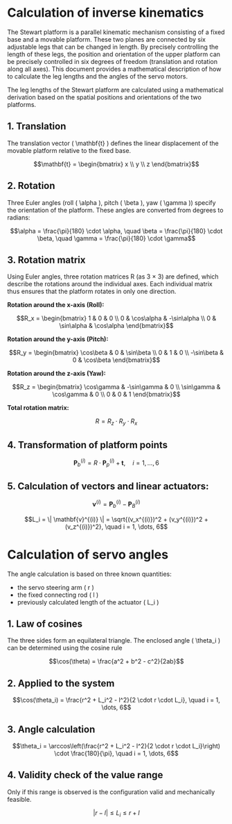 # Calculation of inverse kinematics

The Stewart platform is a parallel kinematic mechanism consisting of a fixed base and a movable platform. These two planes are connected by six adjustable legs that can be changed in length. By precisely controlling the length of these legs, the position and orientation of the upper platform can be precisely controlled in six degrees of freedom (translation and rotation along all axes). This document provides a mathematical description of how to calculate the leg lengths and the angles of the servo motors.

The leg lengths of the Stewart platform are calculated using a mathematical derivation based on the spatial positions and orientations of the two platforms.

## 1. Translation

The translation vector \( \mathbf{t} \) defines the linear displacement of the movable platform relative to the fixed base.

```math
\mathbf{t} = \begin{bmatrix}
x \\ y \\ z
\end{bmatrix}
```

## 2. Rotation

Three Euler angles (roll \( \alpha \), pitch \( \beta \), yaw \( \gamma \)) specify the orientation of the platform. These angles are converted from degrees to radians:

```math
\alpha = \frac{\pi}{180} \cdot \alpha, \quad \beta = \frac{\pi}{180} \cdot \beta, \quad \gamma = \frac{\pi}{180} \cdot \gamma
```
## 3. Rotation matrix

Using Euler angles, three rotation matrices R (as 3 × 3) are defined, which describe the rotations around the individual axes. Each individual matrix thus ensures that the platform rotates in only one direction.

**Rotation around the x-axis (Roll):**
```math
R_x = \begin{bmatrix}
1 & 0 & 0 \\
0 & \cos\alpha & -\sin\alpha \\
0 & \sin\alpha & \cos\alpha
\end{bmatrix}
```

**Rotation around the y-axis (Pitch):**
```math
R_y = \begin{bmatrix}
\cos\beta & 0 & \sin\beta \\
0 & 1 & 0 \\
-\sin\beta & 0 & \cos\beta
\end{bmatrix}
```

**Rotation around the z-axis (Yaw):**
```math
R_z = \begin{bmatrix}
\cos\gamma & -\sin\gamma & 0 \\
\sin\gamma & \cos\gamma & 0 \\
0 & 0 & 1
\end{bmatrix}
```

**Total rotation matrix:**
```math
R = R_z \cdot R_y \cdot R_x
```

## 4. Transformation of platform points

```math
\mathbf{P}_b^{(i)} = R \cdot \mathbf{P}_p^{(i)} + \mathbf{t}, \quad i = 1, \dots, 6
```

## 5. Calculation of vectors and linear actuators:

```math
\mathbf{v}^{(i)} = \mathbf{P}_b^{(i)} - \mathbf{P}_B^{(i)}
```

```math
L_i = \| \mathbf{v}^{(i)} \| = \sqrt{(v_x^{(i)})^2 + (v_y^{(i)})^2 + (v_z^{(i)})^2}, \quad i = 1, \dots, 6
```

# Calculation of servo angles

The angle calculation is based on three known quantities:

- the servo steering arm \( r \)
- the fixed connecting rod \( l \)
- previously calculated length of the actuator \( L_i \)

## 1. Law of cosines

The three sides form an equilateral triangle. The enclosed angle \( \theta_i \) can be determined using the cosine rule

```math
\cos(\theta) = \frac{a^2 + b^2 - c^2}{2ab}
```

## 2. Applied to the system

```math
\cos(\theta_i) = \frac{r^2 + L_i^2 - l^2}{2 \cdot r \cdot L_i}, \quad i = 1, \dots, 6
```

## 3. Angle calculation

```math
\theta_i = \arccos\left(\frac{r^2 + L_i^2 - l^2}{2 \cdot r \cdot L_i}\right) \cdot \frac{180}{\pi}, \quad i = 1, \dots, 6
```

## 4. Validity check of the value range

Only if this range is observed is the configuration valid and mechanically feasible.

```math
|r - l| \leq L_i \leq r + l
```
